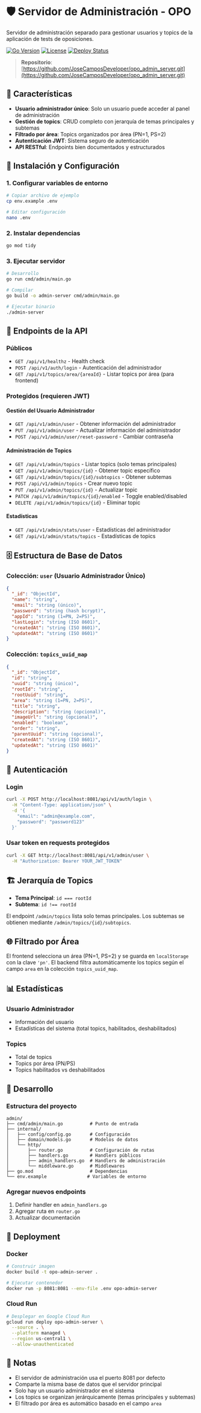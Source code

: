 # 🛡️ Servidor de Administración - OPO

Servidor de administración separado para gestionar usuarios y topics de la aplicación de tests de oposiciones.

[![Go Version](https://img.shields.io/badge/Go-1.21+-blue.svg)](https://golang.org/)
[![License](https://img.shields.io/badge/License-MIT-green.svg)](LICENSE)
[![Deploy Status](https://img.shields.io/badge/Deploy-Google%20Cloud%20Run-orange.svg)](https://cloud.google.com/run)

> **Repositorio**: [https://github.com/JoseCamposDeveloper/opo_admin_server.git](https://github.com/JoseCamposDeveloper/opo_admin_server.git)

## 🎯 Características

- **Usuario administrador único**: Solo un usuario puede acceder al panel de administración
- **Gestión de topics**: CRUD completo con jerarquía de temas principales y subtemas
- **Filtrado por área**: Topics organizados por área (PN=1, PS=2)
- **Autenticación JWT**: Sistema seguro de autenticación
- **API RESTful**: Endpoints bien documentados y estructurados

## 🚀 Instalación y Configuración

### 1. Configurar variables de entorno

```bash
# Copiar archivo de ejemplo
cp env.example .env

# Editar configuración
nano .env
```

### 2. Instalar dependencias

```bash
go mod tidy
```

### 3. Ejecutar servidor

```bash
# Desarrollo
go run cmd/admin/main.go

# Compilar
go build -o admin-server cmd/admin/main.go

# Ejecutar binario
./admin-server
```

## 📡 Endpoints de la API

### Públicos

- `GET /api/v1/healthz` - Health check
- `POST /api/v1/auth/login` - Autenticación del administrador
- `GET /api/v1/topics/area/{areaId}` - Listar topics por área (para frontend)

### Protegidos (requieren JWT)

#### Gestión del Usuario Administrador
- `GET /api/v1/admin/user` - Obtener información del administrador
- `PUT /api/v1/admin/user` - Actualizar información del administrador
- `POST /api/v1/admin/user/reset-password` - Cambiar contraseña

#### Administración de Topics
- `GET /api/v1/admin/topics` - Listar topics (solo temas principales)
- `GET /api/v1/admin/topics/{id}` - Obtener topic específico
- `GET /api/v1/admin/topics/{id}/subtopics` - Obtener subtemas
- `POST /api/v1/admin/topics` - Crear nuevo topic
- `PUT /api/v1/admin/topics/{id}` - Actualizar topic
- `PATCH /api/v1/admin/topics/{id}/enabled` - Toggle enabled/disabled
- `DELETE /api/v1/admin/topics/{id}` - Eliminar topic

#### Estadísticas
- `GET /api/v1/admin/stats/user` - Estadísticas del administrador
- `GET /api/v1/admin/stats/topics` - Estadísticas de topics

## 🗄️ Estructura de Base de Datos

### Colección: `user` (Usuario Administrador Único)
```json
{
  "_id": "ObjectId",
  "name": "string",
  "email": "string (único)",
  "password": "string (hash bcrypt)",
  "appId": "string (1=PN, 2=PS)",
  "lastLogin": "string (ISO 8601)",
  "createdAt": "string (ISO 8601)",
  "updatedAt": "string (ISO 8601)"
}
```

### Colección: `topics_uuid_map`
```json
{
  "_id": "ObjectId",
  "id": "string",
  "uuid": "string (único)",
  "rootId": "string",
  "rootUuid": "string",
  "area": "string (1=PN, 2=PS)",
  "title": "string",
  "description": "string (opcional)",
  "imageUrl": "string (opcional)",
  "enabled": "boolean",
  "order": "string",
  "parentUuid": "string (opcional)",
  "createdAt": "string (ISO 8601)",
  "updatedAt": "string (ISO 8601)"
}
```

## 🔐 Autenticación

### Login
```bash
curl -X POST http://localhost:8081/api/v1/auth/login \
  -H "Content-Type: application/json" \
  -d '{
    "email": "admin@example.com",
    "password": "password123"
  }'
```

### Usar token en requests protegidos
```bash
curl -X GET http://localhost:8081/api/v1/admin/user \
  -H "Authorization: Bearer YOUR_JWT_TOKEN"
```

## 🏗️ Jerarquía de Topics

- **Tema Principal**: `id === rootId`
- **Subtema**: `id !== rootId`

El endpoint `/admin/topics` lista solo temas principales. Los subtemas se obtienen mediante `/admin/topics/{id}/subtopics`.

## 🌐 Filtrado por Área

El frontend selecciona un área (PN=1, PS=2) y se guarda en `localStorage` con la clave `'pn'`. El backend filtra automáticamente los topics según el campo `area` en la colección `topics_uuid_map`.

## 📊 Estadísticas

### Usuario Administrador
- Información del usuario
- Estadísticas del sistema (total topics, habilitados, deshabilitados)

### Topics
- Total de topics
- Topics por área (PN/PS)
- Topics habilitados vs deshabilitados

## 🔧 Desarrollo

### Estructura del proyecto
```
admin/
├── cmd/admin/main.go          # Punto de entrada
├── internal/
│   ├── config/config.go       # Configuración
│   ├── domain/models.go       # Modelos de datos
│   └── http/
│       ├── router.go          # Configuración de rutas
│       ├── handlers.go        # Handlers públicos
│       ├── admin_handlers.go  # Handlers de administración
│       └── middleware.go      # Middlewares
├── go.mod                     # Dependencias
└── env.example               # Variables de entorno
```

### Agregar nuevos endpoints

1. Definir handler en `admin_handlers.go`
2. Agregar ruta en `router.go`
3. Actualizar documentación

## 🚀 Deployment

### Docker
```bash
# Construir imagen
docker build -t opo-admin-server .

# Ejecutar contenedor
docker run -p 8081:8081 --env-file .env opo-admin-server
```

### Cloud Run
```bash
# Desplegar en Google Cloud Run
gcloud run deploy opo-admin-server \
  --source . \
  --platform managed \
  --region us-central1 \
  --allow-unauthenticated
```

## 📝 Notas

- El servidor de administración usa el puerto 8081 por defecto
- Comparte la misma base de datos que el servidor principal
- Solo hay un usuario administrador en el sistema
- Los topics se organizan jerárquicamente (temas principales y subtemas)
- El filtrado por área es automático basado en el campo `area`
